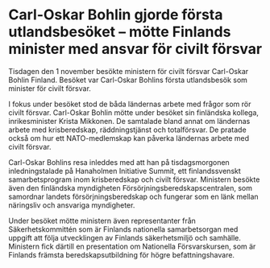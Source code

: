 # Carl-Oskar Bohlin gjorde första utlandsbesöket – mötte Finlands minister med ansvar för civilt försvar

Tisdagen den 1 november besökte ministern för civilt försvar Carl-Oskar Bohlin Finland. Besöket var Carl-Oskar Bohlins första utlandsbesök som minister för civilt försvar.

I fokus under besöket stod de båda ländernas arbete med frågor som rör civilt försvar. Carl-Oskar Bohlin mötte under besöket sin finländska kollega, inrikesminister Krista Mikkonen. De samtalade bland annat om ländernas arbete med krisberedskap, räddningstjänst och totalförsvar. De pratade också om hur ett NATO-medlemskap kan påverka ländernas arbete med civilt försvar.

Carl-Oskar Bohlins resa inleddes med att han på tisdagsmorgonen inledningstalade på Hanaholmen Initiative Summit, ett finlandssvenskt samarbetsprogram inom krisberedskap och civilt försvar. Ministern besökte även den finländska myndigheten Försörjningsberedskapscentralen, som samordnar landets försörjningsberedskap och fungerar som en länk mellan näringsliv och ansvariga myndigheter.

Under besöket mötte ministern även representanter från Säkerhetskommittén som är Finlands nationella samarbetsorgan med uppgift att följa utvecklingen av Finlands säkerhetsmiljö och samhälle. Ministern fick därtill en presentation om Nationella Försvarskursen, som är Finlands främsta beredskapsutbildning för högre befattningshavare.
